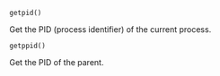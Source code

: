 `getpid()`

Get the PID (process identifier) of the current process.

`getppid()`

Get the PID of the parent.
